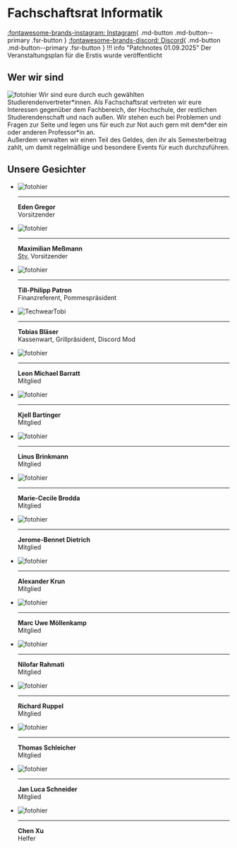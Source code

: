 # Fachschaftsrat Informatik

[:fontawesome-brands-instagram: Instagram](https://www.instagram.com/fachschaftsrat_fb4){ .md-button .md-button--primary .fsr-button }
[:fontawesome-brands-discord: Discord](https://discord.com/invite/wrfw8MMqg8){ .md-button .md-button--primary .fsr-button }
!!! info "Patchnotes 01.09.2025"
     Der Veranstaltungsplan für die Erstis wurde veröffentlicht
## Wer wir sind
![fotohier](images/gruppenfoto2025.JPG)
Wir sind eure durch euch gewählten Studierendenvertreter\*innen. Als Fachschaftsrat vertreten wir eure Interessen gegenüber dem Fachbereich, der Hochschule, der restlichen Studierendenschaft und nach außen. Wir stehen euch bei Problemen und Fragen zur Seite und legen uns für euch zur Not auch gern mit dem\*der ein oder anderen Professor\*in an.  
Außerdem verwalten wir einen Teil des Geldes, den ihr als Semesterbeitrag zahlt, um damit regelmäßige und besondere Events für euch durchzuführen.

## Unsere Gesichter

<div class="grid cards photo-grid" markdown>

- ![fotohier](images/eden.jpg)

    ---

    **Eden Gregor**  
    Vorsitzender

- ![fotohier](images/fotohier.gif)

    ---

    **Maximilian Meßmann**  
    <abbr title="Stellvertretender">Stv.</abbr> Vorsitzender

- ![fotohier](images/till.jpg)

    ---

    **Till-Philipp Patron**  
    Finanzreferent, Pommespräsident

- ![TechwearTobi](images/techtobi.jpg)

    ---

    **Tobias Bläser**  
    Kassenwart, Grillpräsident, Discord Mod

- ![fotohier](images/fotohier.gif)

    ---

    **Leon Michael Barratt**  
    Mitglied

- ![fotohier](images/fotohier.gif)

    ---

    **Kjell Bartinger**  
    Mitglied

- ![fotohier](images/fotohier.gif)

    ---

    **Linus Brinkmann**  
    Mitglied

- ![fotohier](images/fotohier.gif)

    ---

    **Marie-Cecile Brodda**  
    Mitglied

- ![fotohier](images/fotohier.gif)

    ---

    **Jerome-Bennet Dietrich**  
    Mitglied

- ![fotohier](images/fotohier.gif)

    ---

    **Alexander Krun**  
    Mitglied

- ![fotohier](images/marc.jpg)

    ---

    **Marc Uwe Möllenkamp**  
    Mitglied

- ![fotohier](images/fotohier.gif)

    ---

    **Nilofar Rahmati**  
    Mitglied

- ![fotohier](images/fotohier.gif)

    ---

    **Richard Ruppel**  
    Mitglied

- ![fotohier](images/fotohier.gif)

    ---

    **Thomas Schleicher**  
    Mitglied

- ![fotohier](images/fotohier.gif)

    ---

    **Jan Luca Schneider**  
    Mitglied

- ![fotohier](images/fotohier.gif)

    ---

    **Chen Xu**  
    Helfer

</div>
